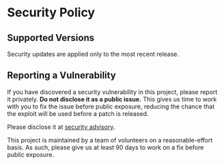# Security Policy

## Supported Versions

Security updates are applied only to the most recent release.

## Reporting a Vulnerability

If you have discovered a security vulnerability in this project, please report
it privately. **Do not disclose it as a public issue.** This gives us time to
work with you to fix the issue before public exposure, reducing the chance that
the exploit will be used before a patch is released.

Please disclose it at [security advisory](https://github.com/RustCrypto/hashes/security/advisories/new).

This project is maintained by a team of volunteers on a reasonable-effort basis.
As such, please give us at least 90 days to work on a fix before public exposure.
